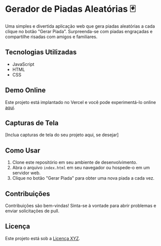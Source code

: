 # Gerador de Piadas Aleatórias 🃏

Uma simples e divertida aplicação web que gera piadas aleatórias a cada clique no botão "Gerar Piada". Surpreenda-se com piadas engraçadas e compartilhe risadas com amigos e familiares.

## Tecnologias Utilizadas
- JavaScript
- HTML
- CSS

## Demo Online
Este projeto está implantado no Vercel e você pode experimentá-lo online [aqui](URL_DO_SEU_PROJETO).

## Capturas de Tela
[Inclua capturas de tela do seu projeto aqui, se desejar]

## Como Usar
1. Clone este repositório em seu ambiente de desenvolvimento.
2. Abra o arquivo `index.html` em seu navegador ou hospede-o em um servidor web.
3. Clique no botão "Gerar Piada" para obter uma nova piada a cada vez.

## Contribuições
Contribuições são bem-vindas! Sinta-se à vontade para abrir problemas e enviar solicitações de pull.

## Licença
Este projeto está sob a [Licença XYZ](URL_DA_LICENCA).
